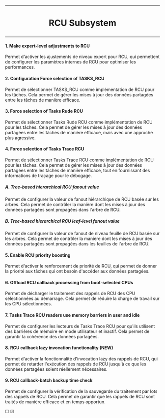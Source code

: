 ---------------------------------------------------------------------------------
# <p align='center'> RCU Subsystem </p>
---------------------------------------------------------------------------------
#### 1. Make expert-level adjustments to RCU
Permet d'activer les ajustements de niveau expert pour RCU, qui permettent de configurer les paramètres internes de RCU pour optimiser les performances.
<br />

#### 2. Configuration Force selection of TASKS_RCU
Permet de sélectionner TASKS_RCU comme implémentation de RCU pour les tâches. Cela permet de gérer les mises à jour des données partagées entre les tâches de manière efficace.
<br />

#### 3. Force selection of Tasks Rude RCU
Permet de sélectionner Tasks Rude RCU comme implémentation de RCU pour les tâches. Cela permet de gérer les mises à jour des données partagées entre les tâches de manière efficace, mais avec une approche plus agressive.
<br />

#### 4. Force selection of Tasks Trace RCU
Permet de sélectionner Tasks Trace RCU comme implémentation de RCU pour les tâches. Cela permet de gérer les mises à jour des données partagées entre les tâches de manière efficace, tout en fournissant des informations de traçage pour le débogage.
##### A. Tree-based hierarchical RCU fanout value
Permet de configurer la valeur de fanout hiérarchique de RCU basée sur les arbres. Cela permet de contrôler la manière dont les mises à jour des données partagées sont propagées dans l'arbre de RCU.
##### B. Tree-based hierarchical RCU leaf-level fanout value
Permet de configurer la valeur de fanout de niveau feuille de RCU basée sur les arbres. Cela permet de contrôler la manière dont les mises à jour des données partagées sont propagées dans les feuilles de l'arbre de RCU.
<br />

#### 5. Enable RCU priority boosting
Permet d'activer le renforcement de priorité de RCU, qui permet de donner la priorité aux tâches qui ont besoin d'accéder aux données partagées.
<br />

#### 6. Offload RCU callback processing from boot-selected CPUs
Permet de décharger le traitement des rappels de RCU des CPU sélectionnées au démarrage. Cela permet de réduire la charge de travail sur les CPU sélectionnées.
<br />

#### 7. Tasks Trace RCU readers use memory barriers in user and idle
Permet de configurer les lecteurs de Tasks Trace RCU pour qu'ils utilisent des barrières de mémoire en mode utilisateur et inactif. Cela permet de garantir la cohérence des données partagées.
<br />

#### 8. RCU callback lazy invocation functionality (NEW)
Permet d'activer la fonctionnalité d'invocation lazy des rappels de RCU, qui permet de retarder l'exécution des rappels de RCU jusqu'à ce que les données partagées soient réellement nécessaires.
<br />

#### 9. RCU callback-batch backup time check
Permet de configurer la vérification de la sauvegarde du traitement par lots des rappels de RCU. Cela permet de garantir que les rappels de RCU sont traités de manière efficace et en temps opportun.
<br />


☐ ☑
